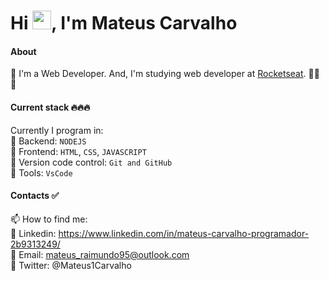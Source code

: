 
<h1 align="left">Hi <img src="https://raw.githubusercontent.com/kaueMarques/kaueMarques/master/hi.gif" height="30px">, I'm Mateus Carvalho</h1>
<p align="left">

#### About
📌 I'm a Web Developer. And, I'm studying web developer at [Rocketseat](https://rocketseat.com.br). 🚀🚀🚀

#### Current stack 🔥🔥🔥
Currently I program in: </br>
📌 Backend: `NODEJS` </br>
📌 Frontend: `HTML`, `CSS`, `JAVASCRIPT` </br>
📌 Version code control: `Git and GitHub` </br>
📌 Tools: `VsCode` </br>


#### Contacts ✅
📫 How to find me: </br>
📌 Linkedin: https://www.linkedin.com/in/mateus-carvalho-programador-2b9313249/ </br>
📌 Email: mateus_raimundo95@outlook.com </br>
📌 Twitter: @Mateus1Carvalho

